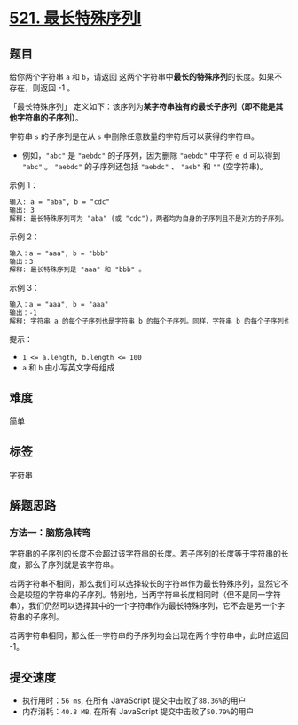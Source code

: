 # [521. 最长特殊序列Ⅰ](https://leetcode-cn.com/problems/longest-uncommon-subsequence-i/)

## 题目

给你两个字符串 `a` 和 `b`，请返回 这两个字符串中**最长的特殊序列**的长度。如果不存在，则返回 -1 。

「最长特殊序列」 定义如下：该序列为**某字符串独有的最长子序列（即不能是其他字符串的子序列）**。

字符串 `s` 的子序列是在从 `s` 中删除任意数量的字符后可以获得的字符串。

- 例如，`"abc"` 是 `"aebdc"` 的子序列，因为删除 `"aebdc"` 中字符 `e d` 可以得到 `"abc"` 。 `"aebdc"` 的子序列还包括 `"aebdc"` 、 `"aeb"` 和 `""` (空字符串)。

示例 1：

```txt
输入: a = "aba", b = "cdc"
输出: 3
解释: 最长特殊序列可为 "aba" (或 "cdc")，两者均为自身的子序列且不是对方的子序列。
```

示例 2：

```txt
输入：a = "aaa", b = "bbb"
输出：3
解释: 最长特殊序列是 "aaa" 和 "bbb" 。
```

示例 3：

```txt
输入：a = "aaa", b = "aaa"
输出：-1
解释: 字符串 a 的每个子序列也是字符串 b 的每个子序列。同样，字符串 b 的每个子序列也是字符串 a 的子序列。
```

提示：

- `1 <= a.length, b.length <= 100`
- `a` 和 `b` 由小写英文字母组成

## 难度

简单

## 标签

字符串

## 解题思路

### 方法一：脑筋急转弯

字符串的子序列的长度不会超过该字符串的长度。若子序列的长度等于字符串的长度，那么子序列就是该字符串。

若两字符串不相同，那么我们可以选择较长的字符串作为最长特殊序列，显然它不会是较短的字符串的子序列。特别地，当两字符串长度相同时（但不是同一字符串），我们仍然可以选择其中的一个字符串作为最长特殊序列，它不会是另一个字符串的子序列。

若两字符串相同，那么任一字符串的子序列均会出现在两个字符串中，此时应返回 -1。

## 提交速度

- 执行用时：`56 ms`, 在所有 JavaScript 提交中击败了`88.36%`的用户
- 内存消耗：`40.8 MB`, 在所有 JavaScript 提交中击败了`50.79%`的用户
